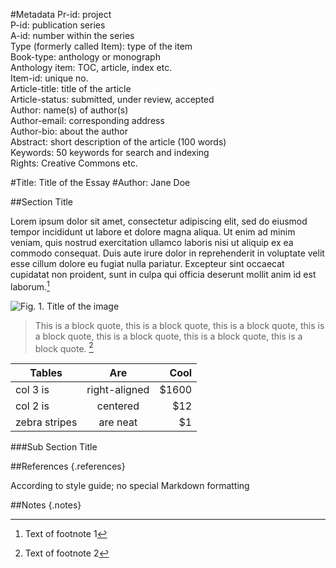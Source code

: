 #Metadata
Pr-id: project  
P-id: publication series  
A-id: number within the series  
Type (formerly called Item): type of the item  
Book-type: anthology or monograph  
Anthology item: TOC, article, index etc.  
Item-id: unique no.  
Article-title: title of the article  
Article-status: submitted, under review, accepted  
Author: name(s) of author(s)  
Author-email: corresponding address  
Author-bio: about the author  
Abstract: short description of the article (100 words)  
Keywords: 50 keywords for search and indexing  
Rights: Creative Commons etc.  


#Title: Title of the Essay
#Author: Jane Doe

##Section Title

Lorem ipsum dolor sit amet, consectetur adipiscing elit, sed do eiusmod tempor incididunt ut labore et dolore magna aliqua. Ut enim ad minim veniam, quis nostrud exercitation ullamco laboris nisi ut aliquip ex ea commodo consequat. Duis aute irure dolor in reprehenderit in voluptate velit esse cillum dolore eu fugiat nulla pariatur. Excepteur sint occaecat cupidatat non proident, sunt in culpa qui officia deserunt mollit anim id est laborum.[^1]

![Fig. 1. Title of the image](images/Author_name/author_image1.png "Fig. 1. Title of the image")

> This is a block quote, this is a block quote, this is a block quote, this is a block quote, this is a block quote, this is a block quote, this is a block quote. [^2]

| Tables        | Are           | Cool  |
| ------------- |:-------------:| -----:|
| col 3 is      | right-aligned | $1600 |
| col 2 is      | centered      |   $12 |
| zebra stripes | are neat      |    $1 |

###Sub Section Title



##References {.references}

According to style guide; no special Markdown formatting

##Notes {.notes}

[^1]: Text of footnote 1

[^2]: Text of footnote 2

[^3]: Text of footnote 3


